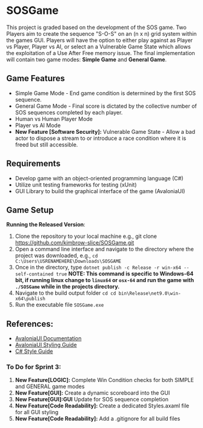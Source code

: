 # SOSGame
This project is graded based on the development of the SOS game. Two Players aim to create the sequence "S-O-S" on an (n x n) grid system within the games GUI. Players will have the option to either play against as Player vs Player, Player vs AI, or select an a Vulnerable Game State which allows the exploitation of a Use After Free memory issue. The final implementation will contain two game modes: **Simple Game** and **General Game**. 

## Game Features
- Simple Game Mode - End game condition is determined by the first SOS sequence.
- General Game Mode - Final score is dictated by the collective number of SOS sequences completed by each player.
- Human vs Human Player Mode
- Player vs AI Mode
- **New Feature [Software Security]:** Vulnerable Game State - Allow a bad actor to dispose a stream to or introduce a race condition where it is freed but still accessible.

## Requirements
- Develop game with an object-oriented programming language (C#)
- Utilize unit testing frameworks for testing (xUnit)
- GUI Library to build the graphical interface of the game (AvaloniaUI)

## Game Setup
**Running the Released Version**:
1. Clone the repository to your local machine e.g., git clone https://github.com/kimbrow-slice/SOSGame.git
2. Open a command line interface and navigate to the directory where the project was downloaded, e.g., `cd C:\Users\USRENAMEHERE\Downloads\SOSGAME`
3. Once in the directory, type `dotnet publish -c Release -r win-x64 --self-contained true` 
**NOTE: This command is specific to Windows-64 bit, if running linux change to `linux64` or `osx-64` and run the game with `./SOSGame` while in the projects directory.**
4. Navigate to the build output folder `cd cd bin\Release\net9.0\win-x64\publish`
5. Run the executable file `SOSGame.exe`

## References: 
 - [AvaloniaUI Documentation](https://docs.avaloniaui.net/docs/)
 - [AvaloniaUI Styling Guide](https://docs.avaloniaui.net/docs/0.10.x/styling/styles#pseudoclasses)
 - [C# Style Guide](https://google.github.io/styleguide/csharp-style.html)


### To Do for Sprint 3:
1. **New Feature[LOGIC]:** Complete Win Condition checks for both SIMPLE and GENERAL game modes
2. **New Feature[GUI]:** Create a dynamic scoreboard into the GUI
3. **New Feature[GUI]:GUI** Update for SOS sequence completion
4. **New Feature[Code Readability]:** Create a dedicated Styles.axaml file for all GUI styling
5. **New Feature[Code Readability]:** Add a .gitignore for all build files
